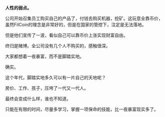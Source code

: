 **人性的弱点。**

公司开始召集员工购买自己的产品了，付钱去购买机器，挖矿。这玩意全靠币价，虽然FilCoin的理念是非常好的，但是在国家的管控下，注定是无法落地。

但是他们宣传了一波，看似自己可以靠币价上涨实现财富自由。

终归是赌博。全公司没有几个人不购买的，感触很深。

大家都想着一夜暴富，而不是脚踏实地。

确实。

这个年代，脚踏实地多久可以有一片自己的天地呢？

房价、工作、孩子，压垮了一代又一代人。

最终会变成什么样，谁也不知道。

只能在有限的时间，尽量多学习，掌握一项保命的技能，比一夜暴富现实多了。